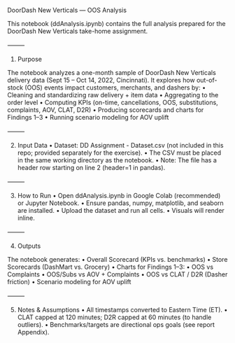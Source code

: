 DoorDash New Verticals — OOS Analysis

This notebook (ddAnalysis.ipynb) contains the full analysis prepared for the DoorDash New Verticals take-home assignment.

⸻

1) Purpose

The notebook analyzes a one-month sample of DoorDash New Verticals delivery data (Sept 15 – Oct 14, 2022, Cincinnati).
It explores how out-of-stock (OOS) events impact customers, merchants, and dashers by:
	•	Cleaning and standardizing raw delivery + item data
	•	Aggregating to the order level
	•	Computing KPIs (on-time, cancellations, OOS, substitutions, complaints, AOV, CLAT, D2R)
	•	Producing scorecards and charts for Findings 1–3
	•	Running scenario modeling for AOV uplift

⸻

2) Input Data
	•	Dataset: DD Assignment - Dataset.csv (not included in this repo; provided separately for the exercise).
	•	The CSV must be placed in the same working directory as the notebook.
	•	Note: The file has a header row starting on line 2 (header=1 in pandas).

⸻

3) How to Run
	•	Open ddAnalysis.ipynb in Google Colab (recommended) or Jupyter Notebook.
	•	Ensure pandas, numpy, matplotlib, and seaborn are installed.
	•	Upload the dataset and run all cells.
	•	Visuals will render inline.

⸻

4) Outputs

The notebook generates:
	•	Overall Scorecard (KPIs vs. benchmarks)
	•	Store Scorecards (DashMart vs. Grocery)
	•	Charts for Findings 1–3:
	•	OOS vs Complaints
	•	OOS/Subs vs AOV + Complaints
	•	OOS vs CLAT / D2R (Dasher friction)
	•	Scenario modeling for AOV uplift

⸻

5) Notes & Assumptions
	•	All timestamps converted to Eastern Time (ET).
	•	CLAT capped at 120 minutes; D2R capped at 60 minutes (to handle outliers).
	•	Benchmarks/targets are directional ops goals (see report Appendix).
